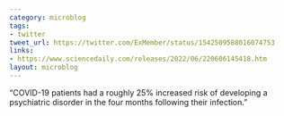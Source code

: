 ```yaml
---
category: microblog
tags:
- twitter
tweet_url: https://twitter.com/ExMember/status/1542509588016074753
links:
- https://www.sciencedaily.com/releases/2022/06/220606145418.htm
layout: microblog
---
```

“COVID-19 patients had a roughly 25% increased risk of developing a psychiatric disorder in the four months following their infection.”
